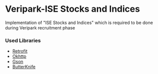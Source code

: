 # Veripark-ISE Stocks and Indices

Implementation of "ISE Stocks and Indices" which is required to be done during Veripark recruitment phase


### Used Libraries

 * [Retrofit](http://square.github.io/retrofit/)
 * [Okhttp](http://square.github.io/okhttp/)
 * [Gson](https://github.com/google/gson)
 * [ButterKnife](http://jakewharton.github.io/butterknife/)
